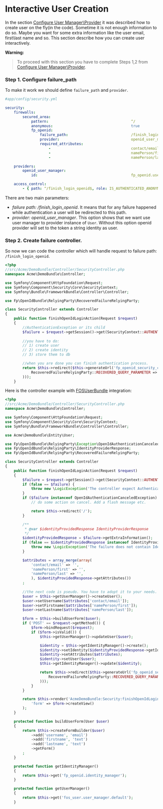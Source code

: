 Interactive User Creation
=========================

In the section [Configure User Manager\Provider](configure_user_manager.md) it was described how to create user on the fly(in the code). Sometime it is not enough information to do so. Maybe you want for some extra information like the user email, first\last name and so. This section describe how you can create user interactively.

**Warning:**

> To proceed with this section you have to complete Steps 1,2 from [Configure User Manager\Provider](configure_user_manager.md).

###

### Step 1. Configure failure_path

To make it work we should define `failure_path` and `provider`.
```yaml
#app/config/security.yml

security:
    firewalls:
        secured_area:
            pattern:                                      ^/
            anonymous:                                    true
            fp_openid:                                    
                failure_path:                             /finish_login_openid
                provider:                                 openid_user_manager
                required_attributes:
                    -                                     contact/email
                    -                                     namePerson/first
                    -                                     namePerson/last

    providers:
        openid_user_manager:
            id:                                           fp_openid.user_manager

    access_control:
        - { path: ^/finish_login_openid$, role: IS_AUTHENTICATED_ANONYMOUSLY }
```

There are two main parameters: 

* *failure path: /finish_login_openid*. It means that for any failure happened while authentication a user will be redirected to this path. 
* *provider: openid_user_manager*. This option shows that we want use user manager to provider instance of `User`. Without this option openid provider will set to the token a string identity as user.

### Step 2. Create failure controller.

So now we can code the controller which will handle request to failure path: `/finish_login_openid`.

```php 
<?php
//src/Acme/DemoBundle/Controller/SecurityController.php
namespace Acme\DemoBundle\Controller;

use Symfony\Component\HttpFoundation\Request;
use Symfony\Component\Security\Core\SecurityContext;
use Symfony\Bundle\FrameworkBundle\Controller\Controller;

use Fp\OpenIdBundle\RelyingParty\RecoveredFailureRelyingParty;

class SecurityController extends Controller
{
    public function finishOpenIdLoginAction(Request $request)
    {
        //AuthenticationException or its child
        $failure = $request->getSession()->get(SecurityContext::AUTHENTICATION_ERROR);
        
        //you have to do:
        // 1) create user
        // 2) create identity
        // 3) store them to db

        //when you are done you can finish authentication process.
        return $this->redirect($this->generateUrl('fp_openid_security_check', array(
            RecoveredFailureRelyingParty::RECOVERED_QUERY_PARAMETER => 1
        )));
    }
```

Here is the controller example with [FOSUserBundle](https://github.com/FriendsOfSymfony/FOSUserBundle) integration:

```php 
<?php
//src/Acme/DemoBundle/Controller/SecurityController.php
namespace Acme\DemoBundle\Controller;

use Symfony\Component\HttpFoundation\Request;
use Symfony\Component\Security\Core\SecurityContext;
use Symfony\Bundle\FrameworkBundle\Controller\Controller;

use Acme\DemoBundle\Entity\User;

use Fp\OpenIdBundle\RelyingParty\Exception\OpenIdAuthenticationCanceledException;
use Fp\OpenIdBundle\RelyingParty\IdentityProviderResponse;
use Fp\OpenIdBundle\RelyingParty\RecoveredFailureRelyingParty;

class SecurityController extends Controller
{
    public function finishOpenIdLoginAction(Request $request)
    {
        $failure = $request->getSession()->get(SecurityContext::AUTHENTICATION_ERROR);
        if (false == $failure) {
            throw new \LogicException('The controller expect AuthenticationException to be present in session');
        }
        if ($failure instanceof OpenIdAuthenticationCanceledException) {
            // do some action on cancel. Add a flash message etc.

            return $this->redirect('/');
        }

        /**
         * @var $identityProvidedResponse IdentityProviderResponse
         */
        $identityProvidedResponse = $failure->getExtraInformation();
        if (false == $identityProvidedResponse instanceof IdentityProviderResponse) {
            throw new \LogicException('The failure does not contain IdentityProvidedResponse in extraInfo, Is the failure come from openid?');
        }

        $attributes = array_merge(array(
            'contact/email' => '',
            'namePerson/first' => '',
            'namePerson/last' => '',
            ), $identityProvidedResponse->getAttributes())
        ;
        
        //the next code is pseudo. You have to adopt it to your needs.
        $user = $this->getUserManager()->createUser();
        $user->setUsername($attributes['contact/email']);
        $user->setFirstname($attributes['namePerson/first']);
        $user->setLastname($attributes['namePerson/last']);

        $form = $this->buildUserForm($user);
        if ('POST' == $request->getMethod()) {
            $form->bindRequest($request);
            if ($form->isValid()) {
                $this->getUserManager()->updateUser($user);

                $identity = $this->getIdentityManager()->create();
                $identity->setIdentity($identityProvidedResponse->getIdentity());
                $identity->setAttributes($attributes);
                $identity->setUser($user);
                $this->getIdentityManager()->update($identity);

                return $this->redirect($this->generateUrl('fp_openid_security_check', array(
                    RecoveredFailureRelyingParty::RECOVERED_QUERY_PARAMETER => 1
                )));
            }
        }

        return $this->render('AcmeDemoBundle:Security:finishOpenIdLogin.html.twig', array(
            'form' => $form->createView()
        );
    }

    protected function buildUserForm(User $user)
    {
        return $this->createFormBuilder($user)
            ->add('username', 'email')
            ->add('firstname', 'text')
            ->add('lastname', 'text')
            ->getForm()
        ;
    }

    protected function getIdentityManager()
    {
        return $this->get('fp_openid.identity_manager');
    }

    protected function getUserManager()
    {
        return $this->get('fos_user.user_manager.default');
    }
```